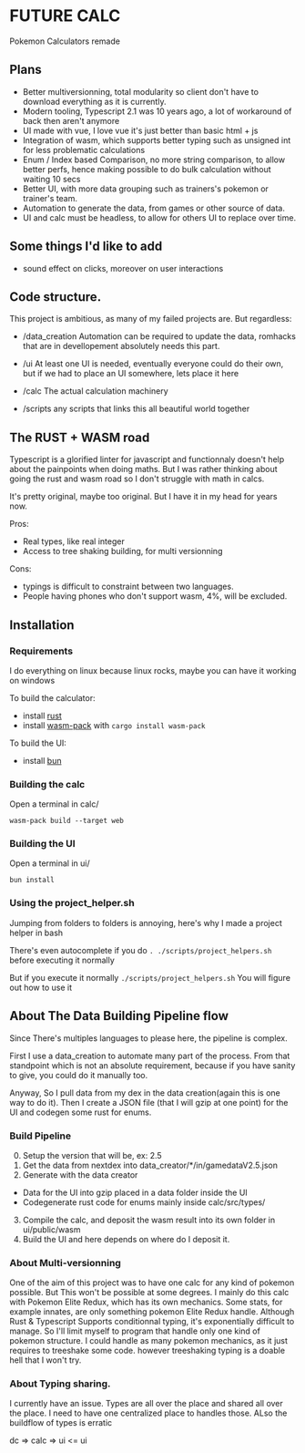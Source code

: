 # FUTURE CALC

Pokemon Calculators remade


## Plans

- Better multiversionning, total modularity so client don't have to download everything as it is currently.
- Modern tooling, Typescript 2.1 was 10 years ago, a lot of workaround of back then aren't anymore
- UI made with vue, I love vue it's just better than basic html + js
- Integration of wasm, which supports better typing such as unsigned int for less problematic calculations
- Enum / Index based Comparison, no more string comparison, to allow better perfs, hence making possible to do bulk calculation without waiting 10 secs
- Better UI, with more data grouping such as trainers's pokemon or trainer's team.
- Automation to generate the data, from games or other source of data.
- UI and calc must be headless, to allow for others UI to replace over time.


## Some things I'd like to add

- sound effect on clicks, moreover on user interactions



## Code structure.
This project is ambitious, as many of my failed projects are. But regardless:

- /data_creation
Automation can be required to update the data, romhacks that are in devellopement absolutely needs this part.

- /ui
At least one UI is needed, eventually everyone could do their own, but if we had to place an UI somewhere, lets place it here

- /calc
The actual calculation machinery

- /scripts
any scripts that links this all beautiful world together


## The RUST + WASM road

Typescript is a glorified linter for javascript and functionnaly doesn't help about the painpoints when doing maths.
But I was rather thinking about going the rust and wasm road so I don't struggle with math in calcs.

It's pretty original, maybe too original. But I have it in my head for years now.

Pros:
- Real types, like real integer
- Access to tree shaking building, for multi versionning


Cons:
- typings is difficult to constraint between two languages.
- People having phones who don't support wasm, 4%, will be excluded.


## Installation

### Requirements

I do everything on linux because linux rocks, maybe you can have it working on windows 

To build the calculator: 

- install [rust](https://www.rust-lang.org/tools/install)
- install [wasm-pack](https://developer.mozilla.org/en-US/docs/WebAssembly/Guides/Rust_to_Wasm#wasm-pack) with `cargo install wasm-pack`

To build the UI:

- install [bun](https://bun.sh/)



### Building the calc

Open a terminal in calc/
```
wasm-pack build --target web
```

### Building the UI

Open a terminal in ui/
```
bun install
```

### Using the project_helper.sh

Jumping from folders to folders is annoying, here's why I made a project helper in bash

There's even autocomplete if you do `. ./scripts/project_helpers.sh` before executing it normally

But if you execute it normally `./scripts/project_helpers.sh`
You will figure out how to use it


## About The Data Building Pipeline flow

Since There's multiples languages to please here, the pipeline is complex.

First I use a data_creation to automate many part of the process.
From that standpoint which is not an absolute requirement, because if you have sanity to give, you could do it manually too.

Anyway, So I pull data from my dex in the data creation(again this is one way to do it).
Then I create a JSON file (that I will gzip at one point) for the UI
and codegen some rust for enums.


### Build Pipeline

0. Setup the version that will be, ex: 2.5
1. Get the data from nextdex into data_creator/*/in/gamedataV2.5.json
2. Generate with the data creator
- Data for the UI into gzip placed in a data folder inside the UI
- Codegenerate rust code for enums mainly inside calc/src/types/
3. Compile the calc, and deposit the wasm result into its own folder in ui/public/wasm
4. Build the UI and here depends on where do I deposit it.



### About Multi-versionning

One of the aim of this project was to have one calc for any kind of pokemon possible.
But This won't be possible at some degrees.
I mainly do this calc with Pokemon Elite Redux, which has its own mechanics.
Some stats, for example innates, are only something pokemon Elite Redux handle.
Although Rust & Typescript Supports conditionnal typing, it's exponentially difficult to manage.
So I'll limit myself to program that handle only one kind of pokemon structure.
I could handle as many pokemon mechanics, as it just requires to treeshake some code.
however treeshaking typing is a doable hell that I won't try.


### About Typing sharing.

I currently have an issue.
Types are all over the place and shared all over the place.
I need to have one centralized place to handles those.
ALso the buildflow of types is erratic

dc => calc => ui <= ui

